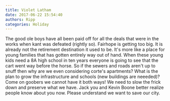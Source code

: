 ```yaml
---
title: Violet Latham
date: 2017-06-22 15:54:40
authors: Ripp
categories: Holiday
---
```


 The good ole boys have all been paid off for all the deals that were in the works when kant was defeated (rightly so). Fairhope is getting too big. It is already not the retirement destination it used to be. It's more like a place for young families that has gotten entirely way out of hand. When these young kids need a 8A high school in ten years everyone is going to see that the cart went way before the horse.  So if the sewers and roads aren't up to snuff then why are we even considering corte's apartments? What is the plan to grow the infrastructure and schools (new buildings are neeeded)? Come on goobers we cannot have it both ways! We need to slow the frick down and preserve what we have. Jack you and Kevin Boone better realize people know about you now. Please understand we want to save our city.